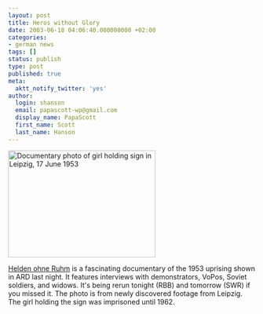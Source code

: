 ```yaml
---
layout: post
title: Heros without Glory
date: 2003-06-18 04:06:40.000000000 +02:00
categories:
- german news
tags: []
status: publish
type: post
published: true
meta:
  aktt_notify_twitter: 'yes'
author:
  login: shanson
  email: papascott-wp@gmail.com
  display_name: PapaScott
  first_name: Scott
  last_name: Hanson
---
```

<p><img title="Nieder mit der Regierung - Down with the Government" alt="Documentary photo of girl holding sign in Leipzig, 17 June 1953" src="https://www.papascott.de/wordpress/wp-content/uploads/2003/06/heldenohneruhm.jpg" width="300" height="218" border="0" /></p>
<p><a href="http://heldenohneruhm.de/">Helden ohne Ruhm</a> is a fascinating documentary of the 1953 uprising shown in ARD last night. It features interviews with demonstrators, VoPos, Soviet soldiers, and widows. It's being rerun tonight (RBB) and tomorrow (SWR) if you missed it. The photo is from newly discovered footage from Leipzig. The girl holding the sign was imprisoned until 1962.</p>
